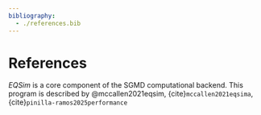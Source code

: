```yaml
---
bibliography:
  - ./references.bib
---
```


# References

*EQSim* is a core component of the SGMD computational backend. This program is described by @mccallen2021eqsim, {cite}`mccallen2021eqsima`,
{cite}`pinilla-ramos2025performance`

